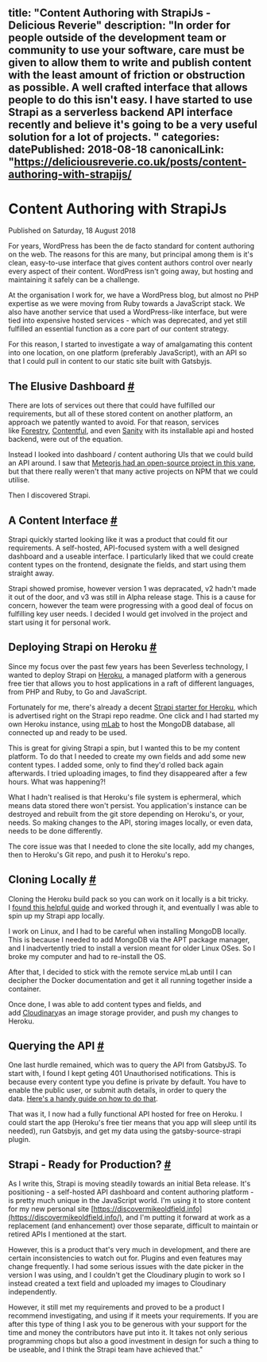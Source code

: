 title: "Content Authoring with StrapiJs - Delicious Reverie"
description: "In order for people outside of the development team or community to use your software, care must be given to allow them to write and publish content with the least amount of friction or obstruction as possible. A well crafted interface that allows people to do this isn't easy. I have started to use Strapi as a serverless backend API interface recently and believe it's going to be a very useful solution for a lot of projects.
"
categories:
datePublished: 2018-08-18
canonicalLink: "https://deliciousreverie.co.uk/posts/content-authoring-with-strapijs/
---
# Content Authoring with StrapiJs

Published on Saturday, 18 August 2018

For years, WordPress has been the de facto standard for content authoring on the web. The reasons for this are many, but principal among them is it's clean, easy-to-use interface that gives content authors control over nearly every aspect of their content. WordPress isn't going away, but hosting and maintaining it safely can be a challenge.

At the organisation I work for, we have a WordPress blog, but almost no PHP expertise as we were moving from Ruby towards a JavaScript stack. We also have another service that used a WordPress-like interface, but were tied into expensive hosted services - which was deprecated, and yet still fulfilled an essential function as a core part of our content strategy.

For this reason, I started to investigate a way of amalgamating this content into one location, on one platform (preferably JavaScript), with an API so that I could pull in content to our static site built with Gatsbyjs.

## The Elusive Dashboard [#](https://deliciousreverie.co.uk/posts/serverless-content-authoring-with-strapijs/#the-elusive-dashboard)

There are lots of services out there that could have fulfilled our requirements, but all of these stored content on another platform, an approach we patently wanted to avoid. For that reason, services like [Forestry](https://forestry.io/), [Contentful](https://www.contentful.com/), and even [Sanity](https://www.sanity.io/) with its installable api and hosted backend, were out of the equation.

Instead I looked into dashboard / content authoring UIs that we could build an API around. I saw that [Meteorjs had an open-source project in this vane](https://github.com/yogiben/meteor-admin), but that there really weren't that many active projects on NPM that we could utilise.

Then I discovered Strapi.

## A Content Interface [#](https://deliciousreverie.co.uk/posts/serverless-content-authoring-with-strapijs/#a-content-interface)

Strapi quickly started looking like it was a product that could fit our requirements. A self-hosted, API-focused system with a well designed dashboard and a useable interface. I particularly liked that we could create content types on the frontend, designate the fields, and start using them straight away.

Strapi showed promise, however version 1 was depracated, v2 hadn't made it out of the door, and v3 was still in Alpha release stage. This is a cause for concern, however the team were progressing with a good deal of focus on fulfilling key user needs. I decided I would get involved in the project and start using it for personal work.

## Deploying Strapi on Heroku [#](https://deliciousreverie.co.uk/posts/serverless-content-authoring-with-strapijs/#deploying-strapi-on-heroku)

Since my focus over the past few years has been Severless technology, I wanted to deploy Strapi on [Heroku](https://www.heroku.com/), a managed platform with a generous free tier that allows you to host applications in a raft of different languages, from PHP and Ruby, to Go and JavaScript.

Fortunately for me, there's already a decent [Strapi starter for Heroku](https://github.com/strapi/strapi/), which is advertised right on the Strapi repo readme. One click and I had started my own Heroku instance, using [mLab](https://mlab.com/) to host the MongoDB database, all connected up and ready to be used.

This is great for giving Strapi a spin, but I wanted this to be my content platform. To do that I needed to create my own fields and add some new content types. I added some, only to find they'd rolled back again afterwards. I tried uploading images, to find they disappeared after a few hours. What was happening?!

What I hadn't realised is that Heroku's file system is ephermeral, which means data stored there won't persist. You application's instance can be destroyed and rebuilt from the git store depending on Heroku's, or your, needs. So making changes to the API, storing images locally, or even data, needs to be done differently.

The core issue was that I needed to clone the site locally, add my changes, then to Heroku's Git repo, and push it to Heroku's repo.

## Cloning Locally [#](https://deliciousreverie.co.uk/posts/serverless-content-authoring-with-strapijs/#cloning-locally)

Cloning the Heroku build pack so you can work on it locally is a bit tricky. I [found this helpful guide](https://help.heroku.com/XOBUHLKQ/why-do-i-see-a-message-you-appear-to-have-cloned-an-empty-repository-when-using-heroku-git-clone) and worked through it, and eventually I was able to spin up my Strapi app locally.

I work on Linux, and I had to be careful when installing MongoDB locally. This is because I needed to add MongoDB via the APT package manager, and I inadvertently tried to install a version meant for older Linux OSes. So I broke my computer and had to re-install the OS.

After that, I decided to stick with the remote service mLab until I can decipher the Docker documentation and get it all running together inside a container.

Once done, I was able to add content types and fields, and add [Cloudinary](https://cloudinary.com/)as an image storage provider, and push my changes to Heroku.

## Querying the API [#](https://deliciousreverie.co.uk/posts/serverless-content-authoring-with-strapijs/#querying-the-api)

One last hurdle remained, which was to query the API from GatsbyJS. To start with, I found I kept geting 401 Unauthorised notifications. This is because every content type you define is private by default. You have to enable the public user, or submit auth details, in order to query the data. [Here's a handy guide on how to do that](https://strapi.io/documentation/getting-started/quick-start.html#consume-your-api).

That was it, I now had a fully functional API hosted for free on Heroku. I could start the app (Heroku's free tier means that you app will sleep until its needed), run Gatsbyjs, and get my data using the gatsby-source-strapi plugin.

## Strapi - Ready for Production? [#](https://deliciousreverie.co.uk/posts/serverless-content-authoring-with-strapijs/#strapi-ready-for-production)

As I write this, Strapi is moving steadily towards an initial Beta release. It's positioning - a self-hosted API dashboard and content authoring platform - is pretty much unique in the JavaScript world. I'm using it to store content for my new personal site [https://discovermikeoldfield.info](https://discovermikeoldfield.info/), and I'm putting it forward at work as a replacement (and enhancement) over those separate, difficult to maintain or retired APIs I mentioned at the start.

However, this is a product that's very much in development, and there are certain inconsistencies to watch out for. Plugins and even features may change frequently. I had some serious issues with the date picker in the version I was using, and I couldn't get the Cloudinary plugin to work so I instead created a text field and uploaded my images to Cloudinary independently.

However, it still met my requirements and proved to be a product I recommend investigating, and using if it meets your requirements. If you are after this type of thing I ask you to be generous with your support for the time and money the contributors have put into it. It takes not only serious programming chops but also a good investment in design for such a thing to be useable, and I think the Strapi team have achieved that."